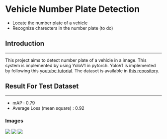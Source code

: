 # Vehicle Number Plate Detection
- Locate the number plate of a vehicle
- Recognize charecters in the number plate (to do)

## Introduction
----------------
This project aims to detect number plate of a vehicle in a image. This system is implemented by using YoloV1 in pytorch. YoloV1 is implemented by following this [youtube tutorial](https://youtu.be/n9_XyCGr-MI). The dataset is available in [this repository](https://github.com/Panas18/VehiclesNumberPlateDataset).

## Result For Test Dataset
----------------
- mAP : 0.79
- Average Loss (mean square) : 0.92

### Images
![](https://github.com/Panas18/VehiclesNumberPlateDetection/blob/main/result/image1.png)
![](https://github.com/Panas18/VehiclesNumberPlateDetection/blob/main/result/image2.png)
![](https://github.com/Panas18/VehiclesNumberPlateDetection/blob/main/result/image3.png)